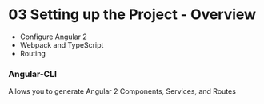 # 03 Setting up the Project - Overview

- Configure Angular 2
- Webpack and TypeScript
- Routing


### Angular-CLI
Allows you to generate Angular 2 Components, Services, and Routes